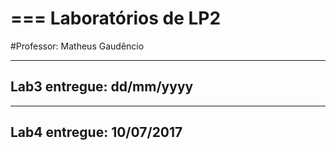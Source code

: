 ===
Laboratórios de LP2
===

#Professor: Matheus Gaudêncio

---
**Lab3**
entregue: dd/mm/yyyy
---

---
**Lab4**
entregue: 10/07/2017
--


